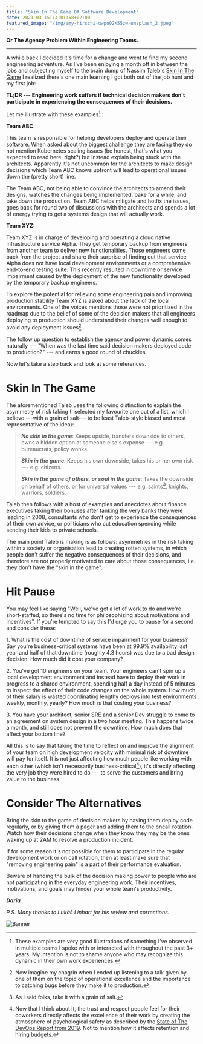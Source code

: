 ```yaml
---
title: "Skin In The Game Of Software Development"
date: 2021-03-15T14:01:58+02:00
featured_image: "/img/amy-hirschi-uwpo02K55zw-unsplash_2.jpeg"
---
```


**Or The Agency Problem Within Engineering Teams.**

___

A while back I decided it's time for a change and went to find my second engineering adventure. As I've been enjoying a month off in between the
jobs and subjecting myself to the brain dump of Nassim Taleb's [Skin In
The
Game](https://www.goodreads.com/book/show/36064445-skin-in-the-game)
I realized there's one main learning I got both out of the job hunt and my
first job:

**TL;DR --- Engineering work suffers if technical decision makers
don't participate in experiencing the consequences of their decisions.**

Let me illustrate with these examples[^1] :

**Team ABC:**

This team is responsible for helping developers deploy and operate their
software. When asked about the biggest challenge they are facing they do
not mention Kubernetes scaling issues (be honest, that's what you
expected to read here, right?) but instead explain being stuck with the
architects. Apparently it's not uncommon for the architects to make
design decisions which Team ABC knows upfront will lead to operational
issues down the (pretty short) line.

The Team ABC, not being able to convince the architects to amend their
designs, watches the changes being implemented, bake for a while, and
take down the production. Team ABC helps mitigate and hotfix the issues,
goes back for round two of discussions with the architects and spends a
lot of energy trying to get a systems design that will actually work.

**Team XYZ:**

Team XYZ is in charge of developing and operating a cloud native
infrastructure service Alpha. They get temporary backup from engineers
from another team to deliver new functionalities. Those engineers come
back from the project and share their surprise of finding out that
service Alpha does not have local development environments or a
comprehensive end-to-end testing suite. This recently resulted in
downtime or service impairment caused by the deployment of the new
functionality developed by the temporary backup engineers.

To explore the potential for relieving some engineering pain and
improving production stability Team XYZ is asked about the lack of the
local environments. One of the voices mentions those were not
prioritized in the roadmap due to the belief of some of the decision
makers that all engineers deploying to production should understand
their changes well enough to avoid any deployment issues[^2] .

The follow up question to establish the agency and power dynamic comes
naturally --- "When was the last time said decision makers deployed code
to production?" --- and earns a good round of chuckles.

Now let's take a step back and look at some references.

**Skin In The Game**
====================

The aforementioned Taleb uses the following distinction to explain the
asymmetry of risk taking (I selected my favourite one out of a list,
which I believe ---with a grain of salt--- to be least Taleb-style
biased and most representative of the idea):


> ***No skin in the game***: Keeps upside, transfers downside to others, owns a hidden option at someone else's expense --- e.g. bureaucrats, policy wonks.
>
> ***Skin in the game***: Keeps his own downside, takes his or her own risk --- e.g. citizens.
>
> ***Skin in the game of others, or soul in the game***: Takes the downside on behalf of others, or for universal values --- e.g. saints[^3], knights, warriors, soldiers.

Taleb then follows with a host of examples and anecdotes about finance
executives taking their bonuses after tanking the very banks they were
leading in 2008, consultants who don't get to experience the
consequences of their own advice, or politicians who cut education
spending while sending their kids to private schools.

The main point Taleb is making is as follows: asymmetries in the risk
taking within a society or organisation lead to creating rotten systems,
in which people don't suffer the negative consequences of their
decisions, and therefore are not properly motivated to care about those
consequences, i.e. they don't have the "skin in the game".

**Hit Pause**
=============

You may feel like saying "Well, we've got a lot of work to do and we're
short-staffed, so there's no time for philosophizing about motivations
and incentives". If you're tempted to say this I'd urge you to pause for
a second and consider these:

1\. What is the cost of downtime of service impairment for your business?
Say you're business-critical systems have been at 99.9% availability
last year and half of that downtime (roughly 4.3 hours) was due to a bad
design decision. How much did it cost your company?

2\. You've got 10 engineers on your team. Your engineers can't spin up a
local development environment and instead have to deploy their work in
progress to a shared environment, spending half a day instead of 5
minutes to inspect the effect of their code changes on the whole system.
How much of their salary is wasted coordinating lengthy deploys into
test environments weekly, monthly, yearly? How much is that costing your
business?

3\. You have your architect, senior SRE and a senior Dev struggle to come
to an agreement on system design in a two hour meeting. This happens
twice a month, and still does not prevent the downtime. How much does
that affect your bottom line?

All this is to say that taking the time to reflect on and improve the
alignment of your team on high development velocity with minimal risk of
downtime will pay for itself. It is not just affecting how much people
like working with each other (which isn't necessarily
business-critical[^4]), it's directly affecting the very job they were
hired to do --- to serve the customers and bring value to the business.

**Consider The Alternatives**
=============================

Bring the skin to the game of decision makers by having them deploy code
regularly, or by giving them a pager and adding them to the oncall
rotation. Watch how their decisions change when they know they may be
the ones waking up at 2AM to resolve a production incident.

If for some reason it's not possible for them to participate in the
regular development work or on call rotation, then at least make sure
that "removing engineering pain" is a part of their performance
evaluation.

Beware of handing the bulk of the decision making power to people who
are not participating in the everyday engineering work. Their
incentives, motivations, and goals may hinder your whole team's
productivity.

[^1]: These examples are very good illustrations of something I've
    observed in multiple teams I spoke with or interacted with
    throughout the past 3+ years. My intention is not to shame anyone
    who may recognize this dynamic in their own work experiences.

[^2]: Now imagine my chagrin when I ended up listening to a talk given
    by one of them on the topic of operational excellence and the
    importance to catching bugs before they make it to production.

[^3]: As I said folks, take it with a grain of salt.

[^4]: Now that I think about it, the trust and respect people feel for
    their coworkers directly affects the excellence of their work by
    creating the atmosphere of psychological safety as described by the
    [State of The DevOps Report from
    2019](https://services.google.com/fh/files/misc/state-of-devops-2019.pdf).
    Not to mention how it affects retention and hiring budgets.

_**Daria**_

*P.S. Many thanks to Lukáš Linhart for his review and corrections.*

![Banner](/images/dg_tcp.jpeg)

